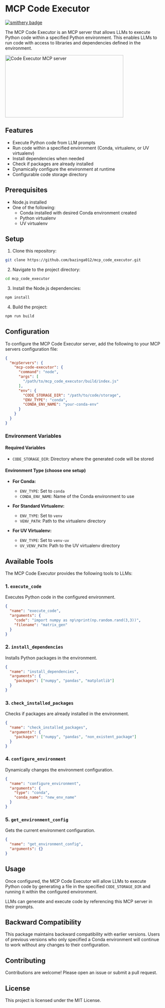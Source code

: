 # MCP Code Executor
[![smithery badge](https://smithery.ai/badge/@bazinga012/mcp_code_executor)](https://smithery.ai/server/@bazinga012/mcp_code_executor)

The MCP Code Executor is an MCP server that allows LLMs to execute Python code within a specified Python environment. This enables LLMs to run code with access to libraries and dependencies defined in the environment.

<a href="https://glama.ai/mcp/servers/45ix8xode3"><img width="380" height="200" src="https://glama.ai/mcp/servers/45ix8xode3/badge" alt="Code Executor MCP server" /></a>

## Features

- Execute Python code from LLM prompts
- Run code within a specified environment (Conda, virtualenv, or UV virtualenv)
- Install dependencies when needed
- Check if packages are already installed
- Dynamically configure the environment at runtime
- Configurable code storage directory

## Prerequisites

- Node.js installed
- One of the following:
  - Conda installed with desired Conda environment created
  - Python virtualenv
  - UV virtualenv

## Setup

1. Clone this repository:

```bash
git clone https://github.com/bazinga012/mcp_code_executor.git
```

2. Navigate to the project directory:

```bash 
cd mcp_code_executor
```

3. Install the Node.js dependencies:

```bash
npm install
```

4. Build the project:

```bash
npm run build
```

## Configuration

To configure the MCP Code Executor server, add the following to your MCP servers configuration file:

```json
{
  "mcpServers": {
    "mcp-code-executor": {
      "command": "node",
      "args": [
        "/path/to/mcp_code_executor/build/index.js" 
      ],
      "env": {
        "CODE_STORAGE_DIR": "/path/to/code/storage",
        "ENV_TYPE": "conda",
        "CONDA_ENV_NAME": "your-conda-env"
      }
    }
  }
}
```

### Environment Variables

#### Required Variables
- `CODE_STORAGE_DIR`: Directory where the generated code will be stored

#### Environment Type (choose one setup)
- **For Conda:**
  - `ENV_TYPE`: Set to `conda`
  - `CONDA_ENV_NAME`: Name of the Conda environment to use

- **For Standard Virtualenv:**
  - `ENV_TYPE`: Set to `venv`
  - `VENV_PATH`: Path to the virtualenv directory

- **For UV Virtualenv:**
  - `ENV_TYPE`: Set to `venv-uv`
  - `UV_VENV_PATH`: Path to the UV virtualenv directory

## Available Tools

The MCP Code Executor provides the following tools to LLMs:

### 1. `execute_code`
Executes Python code in the configured environment.
```json
{
  "name": "execute_code",
  "arguments": {
    "code": "import numpy as np\nprint(np.random.rand(3,3))",
    "filename": "matrix_gen"
  }
}
```

### 2. `install_dependencies`
Installs Python packages in the environment.
```json
{
  "name": "install_dependencies",
  "arguments": {
    "packages": ["numpy", "pandas", "matplotlib"]
  }
}
```

### 3. `check_installed_packages`
Checks if packages are already installed in the environment.
```json
{
  "name": "check_installed_packages",
  "arguments": {
    "packages": ["numpy", "pandas", "non_existent_package"]
  }
}
```

### 4. `configure_environment`
Dynamically changes the environment configuration.
```json
{
  "name": "configure_environment",
  "arguments": {
    "type": "conda",
    "conda_name": "new_env_name"
  }
}
```

### 5. `get_environment_config`
Gets the current environment configuration.
```json
{
  "name": "get_environment_config",
  "arguments": {}
}
```

## Usage

Once configured, the MCP Code Executor will allow LLMs to execute Python code by generating a file in the specified `CODE_STORAGE_DIR` and running it within the configured environment.

LLMs can generate and execute code by referencing this MCP server in their prompts.

## Backward Compatibility

This package maintains backward compatibility with earlier versions. Users of previous versions who only specified a Conda environment will continue to work without any changes to their configuration.

## Contributing

Contributions are welcome! Please open an issue or submit a pull request.

## License

This project is licensed under the MIT License.

